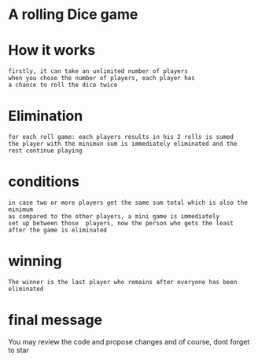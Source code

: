 # A rolling Dice game

# How it works
    firstly, it can take an unlimited number of players
    when you chose the number of players, each player has
    a chance to roll the dice twice

# Elimination
    for each roll game: each players results in his 2 rolls is sumed
    the player with the minimun sum is immediately eliminated and the 
    rest continue playing

# conditions
    in case two or more players get the same sum total which is also the minimum
    as compared to the other players, a mini game is immediately
    set up between those  players, now the person who gets the least 
    after the game is eliminated

# winning
    The winner is the last player who remains after everyone has been eliminated

# final message
You may review the code and propose changes and of course, dont forget to star
